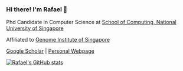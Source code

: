 ### Hi there! I'm Rafael 👋
Phd Candidate in Computer Science at [School of Computing, National University of Singapore](https://www.comp.nus.edu.sg)

Affiliated to [Genome Institute of Singapore](https://www.gis.a-star.edu.sg)

[Google Scholar](https://scholar.google.com/citations?user=w12iyzIAAAAJ&hl=en) | [Personal Webpage](https://rafaelperes.github.io)

[![Rafael's GitHub stats](https://github-readme-stats.vercel.app/api?username=rafaelperes)](https://github.com/anuraghazra/github-readme-stats)

<!--
**rafaelperes/rafaelperes** is a ✨ _special_ ✨ repository because its `README.md` (this file) appears on your GitHub profile.

Here are some ideas to get you started:

- 🔭 I’m currently working on ...
- 🌱 I’m currently learning ...
- 👯 I’m looking to collaborate on ...
- 🤔 I’m looking for help with ...
- 💬 Ask me about ...
- 📫 How to reach me: ...
- 😄 Pronouns: ...
- ⚡ Fun fact: ...
-->
